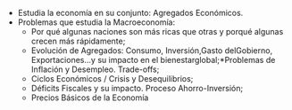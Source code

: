 - Estudia la economía en su conjunto: Agregados Económicos.
- Problemas que estudia la Macroeconomía:
	- Por qué algunas naciones son más ricas que otras y porqué algunas crecen más rápidamente;
	- Evolución de Agregados: Consumo, Inversión,Gasto delGobierno, Exportaciones...y su impacto en el bienestarglobal;*Problemas de Inflación y Desempleo. Trade-offs;
	- Ciclos Económicos / Crisis y Desequilibrios;
	- Déficits Fiscales y su impacto. Proceso Ahorro-Inversión;
	- Precios Básicos de la Economía